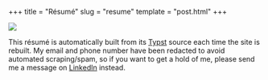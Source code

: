 +++
title = "Résumé"
slug = "resume"
template = "post.html"
+++

<div class="not-prose shadow-lg rounded-md bg-white dark:bg-gray-900">
    <img src="/images/resume.png" class="not-prose dark:invert rounded-md" draggable="false">
</div>

This résumé is automatically built from its [Typst](https://typst.app) source each time the site is rebuilt. My email and phone number have been redacted to avoid automated scraping/spam, so if you want to get a hold of me, please send me a message on [LinkedIn](https://www.linkedin.com/in/trevor-nelson-a730411a0/) instead.
